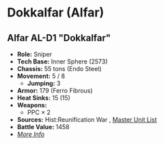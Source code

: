 # Dokkalfar (Alfar) 

## Alfar AL-D1 "Dokkalfar" 

- **Role:** Sniper 
- **Tech Base:** Inner Sphere (2573) 
- **Chassis:** 55 tons (Endo Steel) 
- **Movement:** 5 / 8 
  - **Jumping:** 3 
- **Armor:** 179 (Ferro Fibrous) 
- **Heat Sinks:** 15 (15) 
- **Weapons:** 
  - PPC × 2 
- **Sources:** Hist:Reunification War , [Master Unit List](http://masterunitlist.info/Unit/Details/3693/alfar-al-d1-dokkalfar) 
- **Battle Value:** 1458 
- [*More Info*](alfar/alfar_al-d1.md) 

